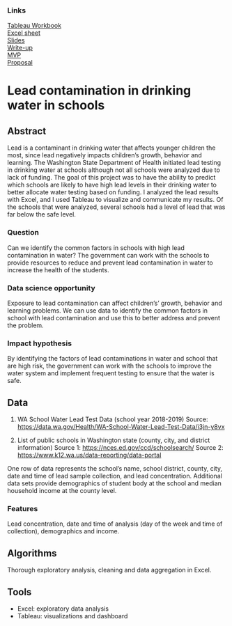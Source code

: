 ### Links

[Tableau Workbook](https://public.tableau.com/app/profile/jing4059/viz/Drinkingwaterinschools/Leaddashboard?publish=yes) <br>
[Excel sheet](https://github.com/lee-jin81/metis_project_3_business/blob/main/data_business_lead_FINAL.xlsx) <br>
[Slides](https://github.com/lee-jin81/metis_project_3_business/blob/main/slides_business.pdf) <br>
[Write-up](https://github.com/lee-jin81/metis_project_3_business/blob/main/writeup_business.pdf) <br>
[MVP](https://github.com/lee-jin81/metis_project_3_business/blob/main/mvp_business.pdf) <br>
[Proposal](https://github.com/lee-jin81/metis_project_3_business/blob/main/proposal_business.pdf) <br>

# Lead contamination in drinking water in schools

## Abstract 
Lead is a contaminant in drinking water that affects younger children the most, since lead negatively impacts children’s growth, behavior and learning. The Washington State Department of Health initiated lead testing in drinking water at schools although not all schools were analyzed due to lack of funding. The goal of this project was to have the ability to predict which schools are likely to have high lead levels in their drinking water to better allocate water testing based on funding. I analyzed the lead results with Excel, and I used Tableau to visualize and communicate my results. Of the schools that were analyzed, several schools had a level of lead that was far below the safe level.

### Question
Can we identify the common factors in schools with high lead contamination in water?
The government can work with the schools to provide resources to reduce and prevent lead contamination in water to increase the health of the students.

### Data science opportunity
Exposure to lead contamination can affect children’s’ growth, behavior and learning problems. 
We can use data to identify the common factors in school with lead contamination and use this to better address and prevent the problem. 

### Impact hypothesis
By identifying the factors of lead contaminations in water and school that are high risk, the government can work with the schools to improve the water system and implement frequent testing to ensure that the water is safe. 

## Data 
1.	WA School Water Lead Test Data (school year 2018-2019)
Source: https://data.wa.gov/Health/WA-School-Water-Lead-Test-Data/i3jn-y8vx

2.	List of public schools in Washington state (county, city, and district information)
Source 1: https://nces.ed.gov/ccd/schoolsearch/
Source 2: https://www.k12.wa.us/data-reporting/data-portal

One row of data represents the school’s name, school district, county, city, date and time of lead sample collection, and lead concentration. Additional data sets provide demographics of student body at the school and median household income at the county level. 

### Features
Lead concentration, date and time of analysis (day of the week and time of collection), demographics and income.

## Algorithms
Thorough exploratory analysis, cleaning and data aggregation in Excel.

## Tools
* Excel: exploratory data analysis
* Tableau: visualizations and dashboard
